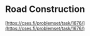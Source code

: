 # Road Construction

[https://cses.fi/problemset/task/1676/](https://cses.fi/problemset/task/1676/)
